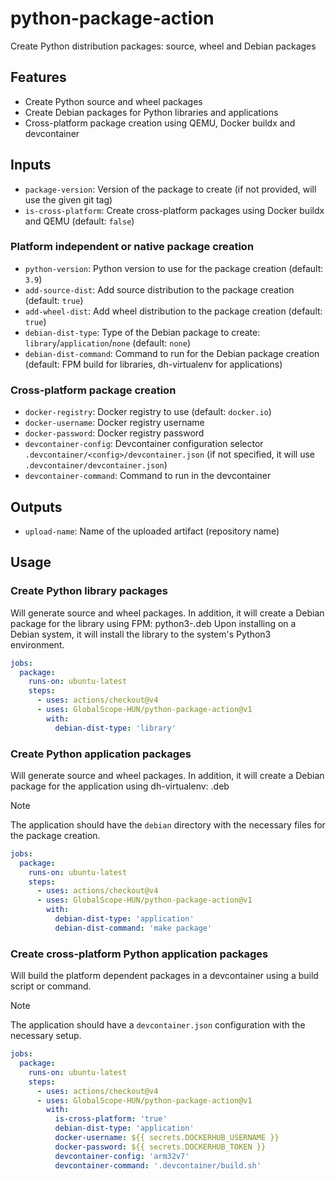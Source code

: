 # python-package-action

Create Python distribution packages: source, wheel and Debian packages

## Features

- Create Python source and wheel packages
- Create Debian packages for Python libraries and applications
- Cross-platform package creation using QEMU, Docker buildx and devcontainer

## Inputs

- `package-version`: Version of the package to create (if not provided, will use the given git tag)
- `is-cross-platform`: Create cross-platform packages using Docker buildx and QEMU (default: `false`)

### Platform independent or native package creation

- `python-version`: Python version to use for the package creation (default: `3.9`)
- `add-source-dist`: Add source distribution to the package creation (default: `true`)
- `add-wheel-dist`: Add wheel distribution to the package creation (default: `true`)
- `debian-dist-type`: Type of the Debian package to create: `library`/`application`/`none` (default: `none`)
- `debian-dist-command`: Command to run for the Debian package creation (default: FPM build for libraries, dh-virtualenv for applications)

### Cross-platform package creation

- `docker-registry`: Docker registry to use (default: `docker.io`)
- `docker-username`: Docker registry username
- `docker-password`: Docker registry password
- `devcontainer-config`: Devcontainer configuration selector `.devcontainer/<config>/devcontainer.json` (if not specified, it will use `.devcontainer/devcontainer.json`)
- `devcontainer-command`: Command to run in the devcontainer

## Outputs

- `upload-name`: Name of the uploaded artifact (repository name)

## Usage

### Create Python library packages

Will generate source and wheel packages.
In addition, it will create a Debian package for the library using FPM: python3-<library>.deb
Upon installing on a Debian system, it will install the library to the system's Python3 environment.

```yaml
jobs:
  package:
    runs-on: ubuntu-latest
    steps:
      - uses: actions/checkout@v4
      - uses: GlobalScope-HUN/python-package-action@v1
        with:
          debian-dist-type: 'library'
```

### Create Python application packages

Will generate source and wheel packages.
In addition, it will create a Debian package for the application using dh-virtualenv: <application>.deb

> [!Note]
> The application should have the `debian` directory with the necessary files for the package creation.

```yaml
jobs:
  package:
    runs-on: ubuntu-latest
    steps:
      - uses: actions/checkout@v4
      - uses: GlobalScope-HUN/python-package-action@v1
        with:
          debian-dist-type: 'application'
          debian-dist-command: 'make package'
```

### Create cross-platform Python application packages

Will build the platform dependent packages in a devcontainer using a build script or command.

> [!Note]
> The application should have a `devcontainer.json` configuration with the necessary setup.

```yaml
jobs:
  package:
    runs-on: ubuntu-latest
    steps:
      - uses: actions/checkout@v4
      - uses: GlobalScope-HUN/python-package-action@v1
        with:
          is-cross-platform: 'true'
          debian-dist-type: 'application'
          docker-username: ${{ secrets.DOCKERHUB_USERNAME }}
          docker-password: ${{ secrets.DOCKERHUB_TOKEN }}
          devcontainer-config: 'arm32v7'
          devcontainer-command: '.devcontainer/build.sh'
```
